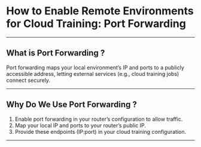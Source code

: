 # How to Enable Remote Environments for Cloud Training: Port Forwarding
___
## What is Port Forwarding ?
Port forwarding maps your local environment’s IP and ports to a publicly accessible address, letting external services (e.g., cloud training jobs) connect securely.
___
## Why Do We Use Port Forwarding ?
1. Enable port forwarding in your router’s configuration to allow traffic.
2. Map your local IP and ports to your router’s public IP.
3. Provide these endpoints (IP:port) in your cloud training configuration.
___
